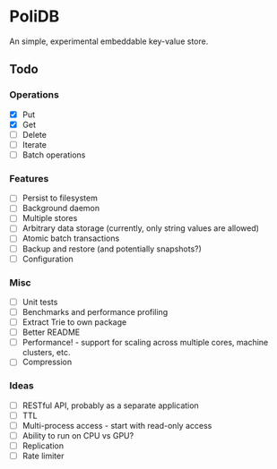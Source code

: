 # PoliDB
An simple, experimental embeddable key-value store.

## Todo

### Operations
- [x] Put
- [x] Get
- [ ] Delete
- [ ] Iterate
- [ ] Batch operations

### Features
- [ ] Persist to filesystem
- [ ] Background daemon
- [ ] Multiple stores 
- [ ] Arbitrary data storage (currently, only string values are allowed)
- [ ] Atomic batch transactions
- [ ] Backup and restore (and potentially snapshots?)
- [ ] Configuration

### Misc
- [ ] Unit tests
- [ ] Benchmarks and performance profiling
- [ ] Extract Trie to own package
- [ ] Better README
- [ ] Performance! - support for scaling across multiple cores, machine clusters, etc.
- [ ] Compression

### Ideas
- [ ] RESTful API, probably as a separate application 
- [ ] TTL
- [ ] Multi-process access - start with read-only access
- [ ] Ability to run on CPU vs GPU?
- [ ] Replication
- [ ] Rate limiter
